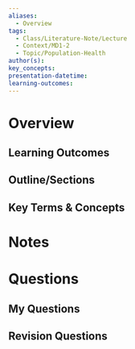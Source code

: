 ```yaml
---
aliases:
  - Overview
tags:
  - Class/Literature-Note/Lecture
  - Context/MD1-2
  - Topic/Population-Health
author(s): 
key_concepts: 
presentation-datetime: 
learning-outcomes:
---
```



# Overview
## Learning Outcomes

## Outline/Sections

## Key Terms & Concepts


# Notes


# Questions

## My Questions
## Revision Questions





